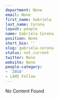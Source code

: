 ```yaml
---
department: None
email: None
first_name: Gabriela
last_name: Corona
layout: people
name: Gabriela Corona
position: None
short_bio: ''
slug: gabriela-corona
status: not_current
twitter: None
website: None
people-category:
- '2016'
- LAMI Fellow
---
```


No Content Found
